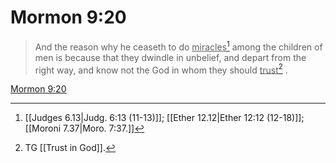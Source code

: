 # Mormon 9:20

> And the reason why he ceaseth to do <u>miracles</u>[^a] among the children of men is because that they dwindle in unbelief, and depart from the right way, and know not the God in whom they should <u>trust</u>[^b] .

[Mormon 9:20](https://www.churchofjesuschrist.org/study/scriptures/bofm/morm/9?lang=eng&id=p20#p20)


[^a]: [[Judges 6.13|Judg. 6:13 (11-13)]]; [[Ether 12.12|Ether 12:12 (12-18)]]; [[Moroni 7.37|Moro. 7:37.]]
[^b]: TG [[Trust in God]].
